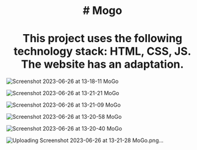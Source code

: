 <h1 align='center'># Mogo</h1>
<h1 align='center'>This project uses the following technology stack: HTML, CSS, JS. The website has an adaptation.</h1>

![Screenshot 2023-06-26 at 13-18-11 MoGo](https://github.com/ArtLevel/Mogo/assets/124143546/7ccab085-27a0-46e7-93d7-c0723ce9cb07)

![Screenshot 2023-06-26 at 13-21-21 MoGo](https://github.com/ArtLevel/Mogo/assets/124143546/3e41ddc5-acac-4966-8e4f-6b6d7d8ceee4)

![Screenshot 2023-06-26 at 13-21-09 MoGo](https://github.com/ArtLevel/Mogo/assets/124143546/ecfda61f-a862-429f-bd0c-fdada3658ee5)

![Screenshot 2023-06-26 at 13-20-58 MoGo](https://github.com/ArtLevel/Mogo/assets/124143546/ea2c7208-734f-4c58-b73c-514f50e137af)

![Screenshot 2023-06-26 at 13-20-40 MoGo](https://github.com/ArtLevel/Mogo/assets/124143546/9ef0cbb5-3b02-4e18-b145-98f9266f0d65)

![Uploading Screenshot 2023-06-26 at 13-21-28 MoGo.png…]()
